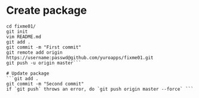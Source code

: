# Create package

```mkdir fixme01
cd fixme01/
git init
vim README.md
git add .
git commit -m "First commit"
git remote add origin  https://username:passwd@github.com/yuroapps/fixme01.git
git push -u origin master```

# Update package
```git add .
git commit -m "Second commit"
if `git push` throws an error, do `git push origin master --force` ```
